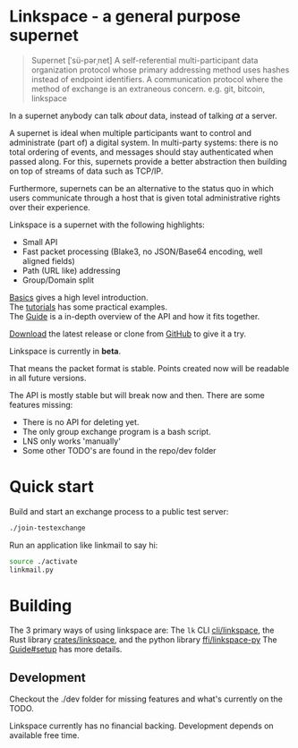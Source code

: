 # Linkspace - a general purpose supernet

> Supernet  [ˈsü-pərˌnet]
> A self-referential multi-participant data organization protocol whose primary
> addressing method uses hashes instead of endpoint identifiers.
> A communication protocol where the method of exchange is an extraneous concern.
> e.g. git, bitcoin, linkspace


In a supernet anybody can talk _about_ data, instead of talking _at_ a server.

A supernet is ideal when multiple participants want to control and administrate (part of) a digital system.
In multi-party systems: there is no total ordering of events, and messages should stay authenticated when passed along.
For this, supernets provide a better abstraction then building on top of streams of data such as TCP/IP.

Furthermore, supernets can be an alternative to the status quo in which users communicate through a host that is given total administrative rights over their experience.

Linkspace is a supernet with the following highlights:

- Small API
- Fast packet processing (Blake3, no JSON/Base64 encoding, well aligned fields)
- Path (URL like) addressing
- Group/Domain split

[Basics](https://www.linkspace.dev/basics.html) gives a high level introduction.  
The [tutorials](https://www.linkspace.dev/docs/tutorial/index.html) has some practical examples.  
The [Guide](https://www.linkspace.dev/docs/guide/index.html) is a in-depth overview of the API and how it fits together.  

[Download](https://github.com/AntonSol919/linkspace/releases) the latest release or clone from [GitHub](https://github.com/AntonSol919/linkspace)
to give it a try.

Linkspace is currently in **beta**.

That means the packet format is stable. Points created now will be readable in all future versions.

The API is mostly stable but will break now and then.
There are some features missing:

- There is no API for deleting yet.
- The only group exchange program is a bash script.
- LNS only works 'manually'
- Some other TODO's are found in the repo/dev folder

# Quick start

Build and start an exchange process to a public test server:

```bash
./join-testexchange
```

Run an application like linkmail to say hi:

```bash
source ./activate
linkmail.py
```

# Building

The 3 primary ways of using linkspace are:
The `lk` CLI [cli/linkspace](./cli/linkspace), the Rust library [crates/linkspace](./crates/linkspace), and the python library [ffi/linkspace-py](./ffi/linkspace-py)
The [Guide#setup](https://www.linkspace.dev/docs/guide/index.html#setup) has more details.

## Development

Checkout the ./dev folder for missing features and what's currently on the TODO.

Linkspace currently has no financial backing.
Development depends on available free time.
